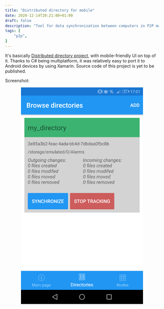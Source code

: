 ```yaml
---
title: "Distributed directory for mobile"
date: 2020-12-14T20:21:00+01:00
draft: false
description: "Tool for data synchronization between computers in P2P manner (mobile version)"
tags: [
    "p2p",
]
---
```


It's basically [Distributed directory project](/projects/distributed_directory), with mobile-friendly UI on top of it. Thanks to C# being multiplatform, it was relatively easy to port it to Android devices by using Xamarin. Source code of this project is yet to be published.

Screenshot:

<p align="center">
    <img src="/directory_sync_xamarin_demo.png" width="400">
</p>